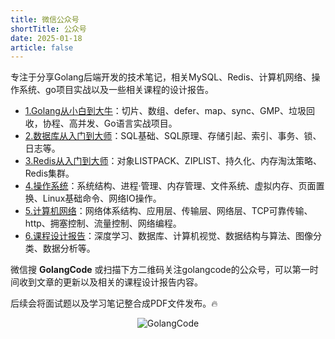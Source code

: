 ```yaml
---
title: 微信公众号
shortTitle: 公众号
date: 2025-01-18
article: false
---
```


专注于分享Golang后端开发的技术笔记，相关MySQL、Redis、计算机网络、操作系统、go项目实战以及一些相关课程的设计报告。

- [1.Golang从小白到大牛](https://mp.weixin.qq.com/mp/appmsgalbum?__biz=MzkwNjcxMTA1OA==&action=getalbum&album_id=3801137377561657345#wechat_redirect)：切片、数组、defer、map、sync、GMP、垃圾回收，协程、高并发、Go语言实战项目。
- [2.数据库从入门到大师](https://mp.weixin.qq.com/mp/appmsgalbum?__biz=MzkwNjcxMTA1OA==&action=getalbum&album_id=3801150188895453188#wechat_redirect)：SQL基础、SQL原理、存储引起、索引、事务、锁、日志等。
- [3.Redis从入门到大师](https://mp.weixin.qq.com/mp/appmsgalbum?__biz=MzkwNjcxMTA1OA==&action=getalbum&album_id=3801161033989865474#wechat_redirect)：对象LISTPACK、ZIPLIST、持久化、内存淘汰策略、Redis集群。
- [4.操作系统](https://mp.weixin.qq.com/mp/appmsgalbum?__biz=MzkwNjcxMTA1OA==&action=getalbum&album_id=3801155922643238913#wechat_redirect)：系统结构、进程·管理、内存管理、文件系统、虚拟内存、页面置换、Linux基础命令、网络IO操作。
- [5.计算机网络](https://mp.weixin.qq.com/mp/appmsgalbum?__biz=MzkwNjcxMTA1OA==&action=getalbum&album_id=3817204414093852673#wechat_redirect)：网络体系结构、应用层、传输层、网络层、TCP可靠传输、http、拥塞控制、流量控制、网络编程。
- [6.课程设计报告](https://mp.weixin.qq.com/mp/appmsgalbum?__biz=MzkwNjcxMTA1OA==&action=getalbum&album_id=3801125461258780679#wechat_redirect)：深度学习、数据库、计算机视觉、数据结构与算法、图像分类、数据分析等。

微信搜 **GolangCode** 或扫描下方二维码关注golangcode的公众号，可以第一时间收到文章的更新以及相关的课程设计报告内容。

后续会将面试题以及学习笔记整合成PDF文件发布。🔥

<div style="text-align: center;">
    <img src="https://cdn.golangcode.cn/images/202501171944968.png" alt="GolangCode" /> 
</div>

